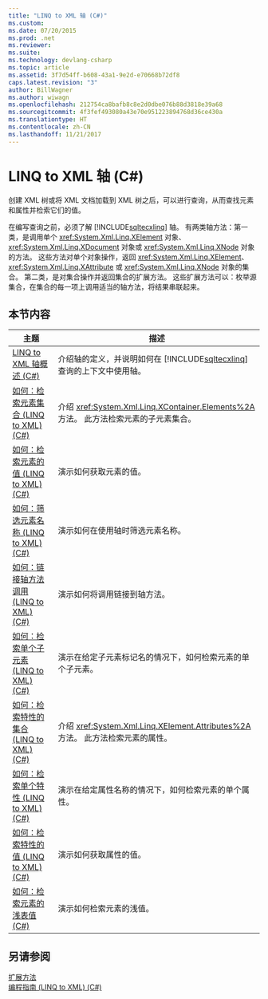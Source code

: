 ```yaml
---
title: "LINQ to XML 轴 (C#)"
ms.custom: 
ms.date: 07/20/2015
ms.prod: .net
ms.reviewer: 
ms.suite: 
ms.technology: devlang-csharp
ms.topic: article
ms.assetid: 3f7d54ff-b608-43a1-9e2d-e70668b72df8
caps.latest.revision: "3"
author: BillWagner
ms.author: wiwagn
ms.openlocfilehash: 212754ca8bafb8c8e2d0dbe076b88d3818e39a68
ms.sourcegitcommit: 4f3fef493080a43e70e951223894768d36ce430a
ms.translationtype: HT
ms.contentlocale: zh-CN
ms.lasthandoff: 11/21/2017
---
```

# <a name="linq-to-xml-axes-c"></a>LINQ to XML 轴 (C#)
创建 XML 树或将 XML 文档加载到 XML 树之后，可以进行查询，从而查找元素和属性并检索它们的值。  
  
 在编写查询之前，必须了解 [!INCLUDE[sqltecxlinq](~/includes/sqltecxlinq-md.md)] 轴。 有两类轴方法：第一类，是调用单个 <xref:System.Xml.Linq.XElement> 对象、<xref:System.Xml.Linq.XDocument> 对象或 <xref:System.Xml.Linq.XNode> 对象的方法。 这些方法对单个对象操作，返回 <xref:System.Xml.Linq.XElement>、<xref:System.Xml.Linq.XAttribute> 或 <xref:System.Xml.Linq.XNode> 对象的集合。 第二类，是对集合操作并返回集合的扩展方法。 这些扩展方法可以：枚举源集合，在集合的每一项上调用适当的轴方法，将结果串联起来。  
  
## <a name="in-this-section"></a>本节内容  
  
|主题|描述|  
|-----------|-----------------|  
|[LINQ to XML 轴概述 (C#)](../../../../csharp/programming-guide/concepts/linq/linq-to-xml-axes-overview.md)|介绍轴的定义，并说明如何在 [!INCLUDE[sqltecxlinq](~/includes/sqltecxlinq-md.md)] 查询的上下文中使用轴。|  
|[如何：检索元素集合 (LINQ to XML) (C#)](../../../../csharp/programming-guide/concepts/linq/how-to-retrieve-a-collection-of-elements-linq-to-xml.md)|介绍 <xref:System.Xml.Linq.XContainer.Elements%2A> 方法。 此方法检索元素的子元素集合。|  
|[如何：检索元素的值 (LINQ to XML) (C#)](../../../../csharp/programming-guide/concepts/linq/how-to-retrieve-the-value-of-an-element-linq-to-xml.md)|演示如何获取元素的值。|  
|[如何：筛选元素名称 (LINQ to XML) (C#)](../../../../csharp/programming-guide/concepts/linq/how-to-filter-on-element-names-linq-to-xml.md)|演示如何在使用轴时筛选元素名称。|  
|[如何：链接轴方法调用 (LINQ to XML) (C#)](../../../../csharp/programming-guide/concepts/linq/how-to-chain-axis-method-calls-linq-to-xml.md)|演示如何将调用链接到轴方法。|  
|[如何：检索单个子元素 (LINQ to XML) (C#)](../../../../csharp/programming-guide/concepts/linq/how-to-retrieve-a-single-child-element-linq-to-xml.md)|演示在给定子元素标记名的情况下，如何检索元素的单个子元素。|  
|[如何：检索特性的集合 (LINQ to XML) (C#)](../../../../csharp/programming-guide/concepts/linq/how-to-retrieve-a-collection-of-attributes-linq-to-xml.md)|介绍 <xref:System.Xml.Linq.XElement.Attributes%2A> 方法。 此方法检索元素的属性。|  
|[如何：检索单个特性 (LINQ to XML) (C#)](../../../../csharp/programming-guide/concepts/linq/how-to-retrieve-a-single-attribute-linq-to-xml.md)|演示在给定属性名称的情况下，如何检索元素的单个属性。|  
|[如何：检索特性的值 (LINQ to XML) (C#)](../../../../csharp/programming-guide/concepts/linq/how-to-retrieve-the-value-of-an-attribute-linq-to-xml.md)|演示如何获取属性的值。|  
|[如何：检索元素的浅表值 (C#)](../../../../csharp/programming-guide/concepts/linq/how-to-retrieve-the-shallow-value-of-an-element.md)|演示如何检索元素的浅值。|  
  
## <a name="see-also"></a>另请参阅  
 [扩展方法](../../../../csharp/programming-guide/classes-and-structs/extension-methods.md)  
 [编程指南 (LINQ to XML) (C#)](../../../../csharp/programming-guide/concepts/linq/programming-guide-linq-to-xml.md)

